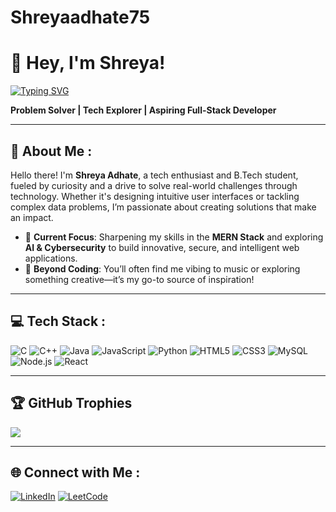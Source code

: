 # Shreyaadhate75
# 👋 Hey, I'm Shreya!

[![Typing SVG](https://readme-typing-svg.herokuapp.com?font=Fira+Code&size=22&pause=1000&color=1F75FE&center=true&vCenter=true&width=600&lines=Innovating+with+Technology+to+Shape+the+Future)](https://git.io/typing-svg)

**Problem Solver | Tech Explorer | Aspiring Full-Stack Developer**

---

## 🌟 About Me  :

Hello there! I'm **Shreya Adhate**, a tech enthusiast and B.Tech student, fueled by curiosity and a drive to solve real-world challenges through technology. Whether it's designing intuitive user interfaces or tackling complex data problems, I’m passionate about creating solutions that make an impact.  

- 🚀 **Current Focus**: Sharpening my skills in the **MERN Stack** and exploring **AI & Cybersecurity** to build innovative, secure, and intelligent web applications.  
- 🎵 **Beyond Coding**: You’ll often find me vibing to music or exploring something creative—it’s my go-to source of inspiration!  

---

## 💻 Tech Stack  :

![C](https://img.shields.io/badge/C-%2300599C.svg?style=for-the-badge&logo=c&logoColor=white)
![C++](https://img.shields.io/badge/C++-%2300599C.svg?style=for-the-badge&logo=c%2B%2B&logoColor=white)
![Java](https://img.shields.io/badge/Java-%23ED8B00.svg?style=for-the-badge&logo=java&logoColor=white)
![JavaScript](https://img.shields.io/badge/JavaScript-%23323330.svg?style=for-the-badge&logo=javascript&logoColor=%23F7DF1E)
![Python](https://img.shields.io/badge/Python-3670A0?style=for-the-badge&logo=python&logoColor=ffdd54)
![HTML5](https://img.shields.io/badge/HTML5-%23E34F26.svg?style=for-the-badge&logo=html5&logoColor=white)
![CSS3](https://img.shields.io/badge/CSS3-%231572B6.svg?style=for-the-badge&logo=css3&logoColor=white)
![MySQL](https://img.shields.io/badge/MySQL-00000F?style=for-the-badge&logo=mysql&logoColor=white)
![Node.js](https://img.shields.io/badge/Node.js-339933?style=for-the-badge&logo=node.js&logoColor=white)
![React](https://img.shields.io/badge/React-%2320232a.svg?style=for-the-badge&logo=react&logoColor=%2361DAFB)

---
## 🏆 GitHub Trophies  

![](https://github-profile-trophy.vercel.app/?username=Shreyaadhate75&theme=radical&no-frame=false&no-bg=true&margin-w=4)

---

## 🌐 Connect with Me  :  
[![LinkedIn](https://img.shields.io/badge/LinkedIn-%230077B5.svg?style=for-the-badge&logo=linkedin&logoColor=white)](https://www.linkedin.com/in/shreya-adhate-499430299/) [![LeetCode](https://img.shields.io/badge/LeetCode-FFA116?style=for-the-badge&logo=leetcode&logoColor=black)](https://leetcode.com/u/Shreya_75/)

